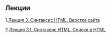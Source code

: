 ## Лекции

1.[Лекция 3. Синтаксис HTML. Верстка сайта](https://slides.com/aijanmergesh/deck-bd15e0/live)<br />

2.[Лекция 3.1. Синтаксис HTML. Списки в HTML](https://slides.com/aijanmergesh/deck-587dc6/live#/0/9)<br />
